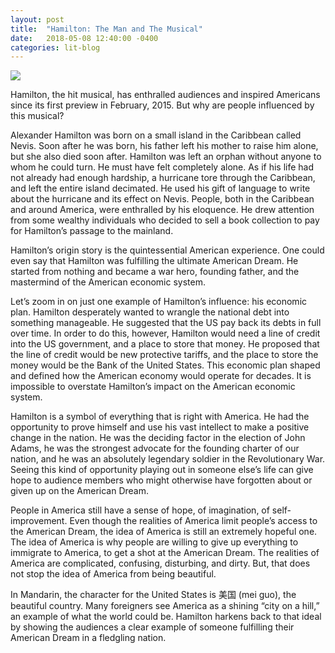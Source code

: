 ```yaml
---
layout: post
title:  "Hamilton: The Man and The Musical"
date:   2018-05-08 12:40:00 -0400
categories: lit-blog
---
```


![](https://content.fortune.com/wp-content/uploads/2016/09/lin10_a.jpg)

Hamilton, the hit musical, has enthralled audiences and inspired Americans since its first preview in February, 2015. But why are people influenced by this musical?

Alexander Hamilton was born on a small island in the Caribbean called Nevis. Soon after he was born, his father left his mother to raise him alone, but she also died soon after. Hamilton was left an orphan without anyone to whom he could turn. He must have felt completely alone. As if his life had not already had enough hardship, a hurricane tore through the Caribbean, and left the entire island decimated. He used his gift of language to write about the hurricane and its effect on Nevis. People, both in the Caribbean and around America, were enthralled by his eloquence. He drew attention from some wealthy individuals who decided to sell a book collection to pay for Hamilton’s passage to the mainland.

Hamilton’s origin story is the quintessential American experience. One could even say that Hamilton was fulfilling the ultimate American Dream. He started from nothing and became a war hero, founding father, and the mastermind of the American economic system.

Let’s zoom in on just one example of Hamilton’s influence: his economic plan. Hamilton desperately wanted to wrangle the national debt into something manageable. He suggested that the US pay back its debts in full over time. In order to do this, however, Hamilton would need a line of credit into the US government, and a place to store that money. He proposed that the line of credit would be new protective tariffs, and the place to store the money would be the Bank of the United States. This economic plan shaped and defined how the American economy would operate for decades. It is impossible to overstate Hamilton’s impact on the American economic system.

Hamilton is a symbol of everything that is right with America. He had the opportunity to prove himself and use his vast intellect to make a positive change in the nation. He was the deciding factor in the election of John Adams, he was the strongest advocate for the founding charter of our nation, and he was an absolutely legendary soldier in the Revolutionary War. Seeing this kind of opportunity playing out in someone else’s life can give hope to audience members who might otherwise have forgotten about or given up on the American Dream.

People in America still have a sense of hope, of imagination, of self-improvement. Even though the realities of America limit people’s access to the American Dream, the idea of America is still an extremely hopeful one. The idea of America is why people are willing to give up everything to immigrate to America, to get a shot at the American Dream. The realities of America are complicated, confusing, disturbing, and dirty. But, that does not stop the idea of America from being beautiful.

In Mandarin, the character for the United States is 美国 (mei guo), the beautiful country. Many foreigners see America as a shining “city on a hill,” an example of what the world could be. Hamilton harkens back to that ideal by showing the audiences a clear example of someone fulfilling their American Dream in a fledgling nation.


